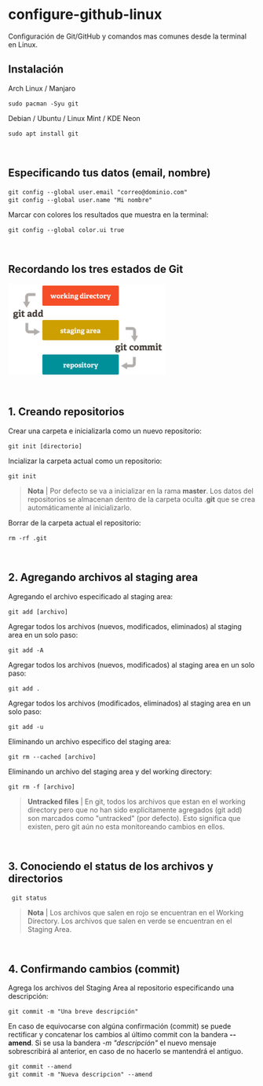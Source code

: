 # configure-github-linux
Configuración de Git/GitHub y comandos mas comunes desde la terminal en Linux.
<br><h2>Instalación</h2>

Arch Linux / Manjaro

    sudo pacman -Syu git
    
Debian / Ubuntu / Linux Mint / KDE Neon

    sudo apt install git
    
<br><h2>Especificando tus datos (email, nombre)</h2>

    git config --global user.email "correo@dominio.com"
    git config --global user.name "Mi nombre"

Marcar con colores los resultados que muestra en la terminal:

    git config --global color.ui true



        
<br><h2>Recordando los tres estados de Git</h2>

<img src="https://github.com/kabirna/configure-github-linux/raw/master/images/3estados.png" width="320px">


<br><h2>1. Creando repositorios</h2>

Crear una carpeta e inicializarla como un nuevo repositorio:

    git init [directorio]
    
Incializar la carpeta actual como un repositorio:

    git init
    
><b>Nota</b> | Por defecto se va a inicializar en la rama <b>master</b>. Los datos del repositorios se almacenan dentro de la carpeta oculta .<b>git</b> que se crea automáticamente al inicializarlo.

Borrar de la carpeta actual el repositorio:

    rm -rf .git
    
<br><h2>2. Agregando archivos al staging area</h2>    

Agregando el archivo especificado al staging area:

    git add [archivo]

Agregar todos los archivos (nuevos, modificados, eliminados) al staging area en un solo paso:
    
    git add -A
    
Agregar todos los archivos (nuevos, modificados) al staging area en un solo paso:
    
    git add .
    
Agregar todos los archivos (modificados, eliminados) al staging area en un solo paso:
    
    git add -u
    
Eliminando un archivo especifico del staging area:

    git rm --cached [archivo]
    
Eliminando un archivo del staging area y del working directory:

    git rm -f [archivo]

><b>Untracked files</b> | En git, todos los archivos que estan en el working directory pero que no han sido explicitamente agregados (git add) son marcados como "untracked" (por defecto). Esto significa que existen, pero git aún no esta monitoreando cambios en ellos.

<br><h2>3. Conociendo el status de los archivos y directorios</h2>   

     git status     
 
><b>Nota</b> | Los archivos que salen en rojo se encuentran en el Working Directory.
    Los archivos que salen en verde se encuentran en el Staging Area.
    

<br><h2>4. Confirmando cambios (commit) </h2> 
Agrega los archivos del Staging Area al repositorio especificando una descripción:

    git commit -m "Una breve descripción"
    
En caso de equivocarse con algúna confirmación (commit) se puede rectificar y concatenar los cambios al último commit con la bandera <b>--amend</b>. Si se usa la bandera <i>-m "descripción"</i> el nuevo mensaje sobrescribirá al anterior, en caso de no hacerlo se mantendrá el antiguo.
    
    git commit --amend
    git commit -m "Nueva descripcion" --amend 
    
    

